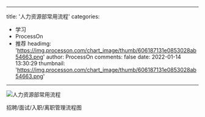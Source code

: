 
---
title: '人力资源部常用流程'
categories: 
 - 学习
 - ProcessOn
 - 推荐
headimg: 'https://img.processon.com/chart_image/thumb/606187131e0853028ab54663.png'
author: ProcessOn
comments: false
date: 2022-01-14 13:30:29
thumbnail: 'https://img.processon.com/chart_image/thumb/606187131e0853028ab54663.png'
---

<div>   
<img class="thumb" alt="人力资源部常用流程" src="https://img.processon.com/chart_image/thumb/606187131e0853028ab54663.png" referrerpolicy="no-referrer">
<p>招聘/面试/入职/离职管理流程图</p>  
</div>
            